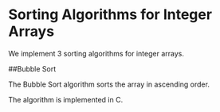 # Sorting Algorithms for Integer Arrays

We implement 3 sorting algorithms for integer arrays.

##Bubble Sort

The Bubble Sort algorithm sorts the array in ascending order.

The algorithm is implemented in C.

